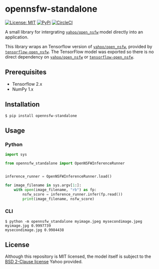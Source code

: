 # opennsfw-standalone

[![License: MIT](https://img.shields.io/badge/License-MIT-blue.svg)](https://opensource.org/licenses/MIT)
[![PyPi](https://badge.fury.io/py/opennsfw-standalone.svg)](https://pypi.python.org/pypi/opennsfw-standalone)
[![CircleCI](https://circleci.com/gh/SectorLabs/opennsfw-standalone/tree/master.svg?style=svg&circle-token=503a819a6a1ebb58a426cca67f742b37d6e5591c)](https://circleci.com/gh/SectorLabs/opennsfw-standalone/tree/master)

A small library for intergrating [`yahoo/open_nsfw`](https://github.com/yahoo/open_nsfw) model directly into an application.

This library wraps an Tensorflow version of [`yahoo/open_nsfw`](https://github.com/yahoo/open_nsfw), provided by [`tensorflow-open_nsfw`](https://github.com/mdietrichstein/tensorflow-open_nsfw). The TensorFlow model was exported so there is no direct dependency on [`yahoo/open_nsfw`](https://github.com/yahoo/open_nsfw) or [`tensorflow-open_nsfw`](https://github.com/mdietrichstein/tensorflow-open_nsfw).

## Prerequisites
* Tensorflow 2.x
* NumPy 1.x

## Installation

    $ pip install opennsfw-standalone

## Usage
### Python

```python
import sys

from opennsfw_standalone import OpenNSFWInferenceRunner


inference_runner = OpenNSFWInferenceRunner.load()

for image_filename in sys.argv[1:]:
    with open(image_filename, "rb") as fp:
        nsfw_score = inference_runner.infer(fp.read())
        print(image_filename, nsfw_score)
```

### CLI

```shell
$ python -m opennsfw_standalone myimage.jpeg mysecondimage.jpeg
myimage.jpg 0.9997739
mysecondimage.jpg 0.9984438
```

## License
Although this repository is MIT licensed, the model itself is subject to the [BSD 2-Clause license](./opennsfw_standalone/model/LICENSE.md) Yahoo provided.
